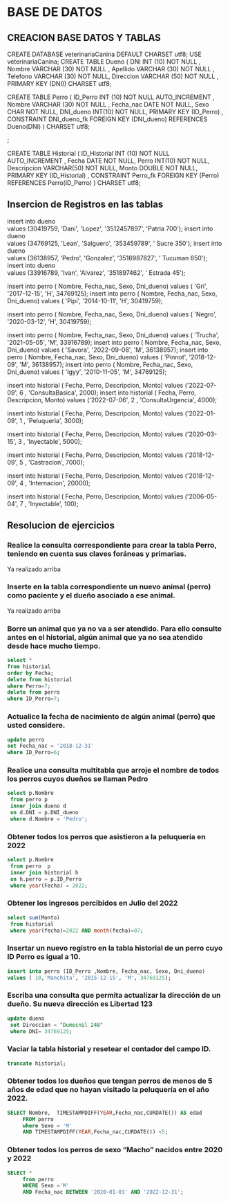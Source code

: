 # BASE DE DATOS

## CREACION BASE DATOS Y TABLAS
CREATE DATABASE veterinariaCanina DEFAULT CHARSET utf8;
USE veterinariaCanina;
CREATE TABLE Dueno (
DNI INT (10) NOT NULL  ,
Nombre VARCHAR (30) NOT NULL ,
Apellido VARCHAR (30) NOT NULL ,
Telefono VARCHAR (30) NOT NULL,
Direccion VARCHAR (50) NOT NULL ,
PRIMARY KEY (DNI)) CHARSET utf8;

CREATE TABLE Perro (
ID_Perro INT (10) NOT NULL AUTO_INCREMENT  ,
Nombre VARCHAR (30) NOT NULL ,
Fecha_nac DATE NOT NULL,
Sexo CHAR  NOT NULL,
DNI_dueno INT(10) NOT NULL,
PRIMARY KEY (ID_Perro) ,
CONSTRAINT DNI_dueno_fk
FOREIGN KEY (DNI_dueno) REFERENCES Dueno(DNI)
) CHARSET utf8;

;

CREATE TABLE Historial (
ID_Historial INT (10) NOT NULL AUTO_INCREMENT  ,
Fecha DATE NOT NULL,
Perro INT(10)  NOT NULL,
Descripcion VARCHAR(50) NOT NULL,
Monto DOUBLE NOT NULL,
PRIMARY KEY (ID_Historial) ,
CONSTRAINT  Perro_fk
FOREIGN KEY (Perro) REFERENCES Perro(ID_Perro)
) CHARSET utf8;

## Insercion de Registros en las tablas

insert into dueno  
values (30419759, 'Dani', 'Lopez', '3512457897', 'Patria 700');
insert into dueno  
values (34769125, 'Lean', 'Salguero', '353459789', ' Sucre 350');
insert into dueno  
values (36138957, 'Pedro', 'Gonzalez', '3516987827', ' Tucuman 650');
insert into dueno  
values (33916789, 'Ivan', 'Alvarez', '351897462', ' Estrada  45');

insert into perro ( Nombre, Fecha_nac, Sexo, Dni_dueno)
values ( 'Gri', '2017-12-15', 'H', 34769125);
insert into perro ( Nombre, Fecha_nac, Sexo, Dni_dueno)
values ( 'Pipi', '2014-10-11', 'H', 30419759);

insert into perro ( Nombre, Fecha_nac, Sexo, Dni_dueno)
values ( 'Negro', '2020-03-12', 'H', 30419759);

insert into perro ( Nombre, Fecha_nac, Sexo, Dni_dueno)
values ( 'Trucha', '2021-05-05', 'M', 33916789);
insert into perro ( Nombre, Fecha_nac, Sexo, Dni_dueno)
values ( 'Savora', '2022-09-08', 'M', 36138957);
insert into perro ( Nombre, Fecha_nac, Sexo, Dni_dueno)
values ( 'Pinnot', '2018-12-09', 'M', 36138957);
insert into perro ( Nombre, Fecha_nac, Sexo, Dni_dueno)
values ( 'Igyy', '2010-11-05', 'M', 34769125);

insert into historial ( Fecha, Perro, Descripcion, Monto)
values ('2022-07-09', 6 , 'ConsultaBasica', 2000);
insert into historial ( Fecha, Perro, Descripcion, Monto)
values ('2022-07-06', 2 , 'ConsultaUrgencia', 4000);

insert into historial ( Fecha, Perro, Descripcion, Monto)
values ('2022-01-09', 1 , 'Peluqueria', 3000);

insert into historial ( Fecha, Perro, Descripcion, Monto)
values ('2020-03-15', 3 , 'Inyectable', 5000);

insert into historial ( Fecha, Perro, Descripcion, Monto)
values ('2018-12-09', 5 , 'Castracion', 7000);

insert into historial ( Fecha, Perro, Descripcion, Monto)
values ('2018-12-09', 4 , 'Internacion', 20000);

insert into historial ( Fecha, Perro, Descripcion, Monto)
values ('2006-05-04', 7 , 'Inyectable', 100);

## Resolucion de ejercicios

###  Realice la consulta correspondiente para crear la tabla Perro, teniendo en cuenta sus claves foráneas y primarias.

Ya realizado arriba

###  Inserte en la tabla correspondiente un nuevo animal (perro) como paciente y el dueño asociado a ese animal.
Ya realizado arriba

### Borre un animal que ya no va a ser atendido. Para ello consulte antes en el historial, algún animal que ya no sea atendido desde hace mucho tiempo.

``` sql
select * 
from historial
order by Fecha;
delete from historial
where Perro=7;
delete from perro
where ID_Perro=7;
``` 
### Actualice la fecha de nacimiento de algún animal (perro) que usted considere.

``` sql
update perro
set Fecha_nac = '2018-12-31'
where ID_Perro=6;
``` 
### Realice una consulta multitabla que arroje el nombre de todos los perros cuyos dueños se llaman Pedro
``` sql
select p.Nombre
 from perro p
 inner join dueno d
 on d.DNI = p.DNI_dueno
 where d.Nombre = 'Pedro';
``` 

### Obtener todos los perros que asistieron a la peluquería en 2022

``` sql
select p.Nombre 
 from perro  p
 inner join historial h
 on h.perro = p.ID_Perro 
 where year(Fecha) = 2022;
``` 
### Obtener los ingresos percibidos en Julio del 2022

``` sql
select sum(Monto)
 from historial
 where year(fecha)=2022 AND month(fecha)=07;
``` 

### Insertar un nuevo registro en la tabla historial de un perro cuyo ID Perro es igual a 10.
``` sql
insert into perro (ID_Perro ,Nombre, Fecha_nac, Sexo, Dni_dueno)
values ( 10,'Manchita', '2015-12-15', 'M', 34769125);
``` 

###  Escriba una consulta que permita actualizar la dirección de un dueño. Su nueva dirección es Libertad 123

``` sql
update dueno
 set Direccion = "Dumesnil 248"
 where DNI= 34769125;
``` 

### Vaciar la tabla historial y resetear el contador del campo ID.
``` sql
truncate historial;
``` 
### Obtener todos los dueños que tengan perros de menos de 5 años de edad que no hayan visitado la peluquería en el año 2022.

``` sql
SELECT Nombre,  TIMESTAMPDIFF(YEAR,Fecha_nac,CURDATE()) AS edad
     FROM perro
     where Sexo = 'M'
     AND TIMESTAMPDIFF(YEAR,Fecha_nac,CURDATE()) <5;
``` 

### Obtener todos los perros de sexo “Macho” nacidos entre 2020 y 2022

``` sql
SELECT * 
     from perro
     WHERE Sexo ='M'
     AND Fecha_nac BETWEEN '2020-01-01' AND '2022-12-31';
``` 











